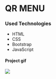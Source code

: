 # QR MENU

### Used Technologies

- HTML
- CSS
- Bootstrap
- JavaScript

#### Project gif

![](project.gif)

